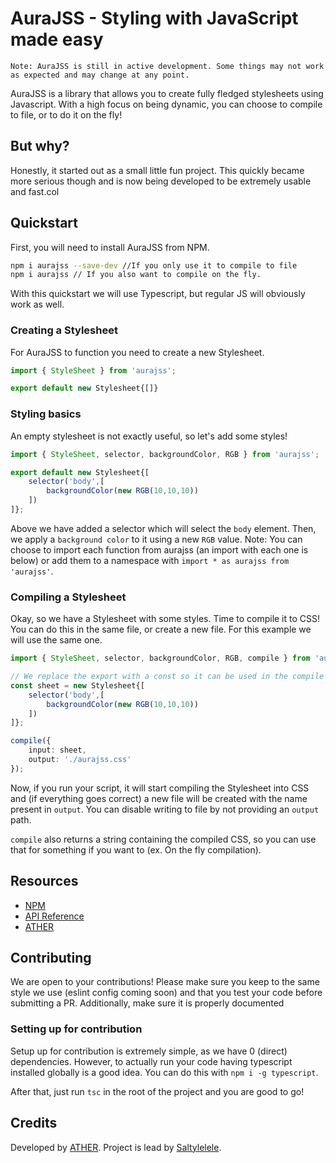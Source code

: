 # AuraJSS - Styling with JavaScript made easy
```
Note: AuraJSS is still in active development. Some things may not work as expected and may change at any point.
```
AuraJSS is a library that allows you to create fully fledged stylesheets using Javascript. With a high focus on being dynamic, you can choose to compile to file, or to do it on the fly!

## But why?
Honestly, it started out as a small little fun project. This quickly became more serious though and is now being developed to be extremely usable and fast.col

## Quickstart
First, you will need to install AuraJSS from NPM.
```bash
npm i aurajss --save-dev //If you only use it to compile to file
npm i aurajss // If you also want to compile on the fly.
```
With this quickstart we will use Typescript, but regular JS will obviously work as well.

### Creating a Stylesheet
For AuraJSS to function you need to create a new Stylesheet.
```ts
import { StyleSheet } from 'aurajss';

export default new Stylesheet{[]}
```
### Styling basics
An empty stylesheet is not exactly useful, so let's add some styles!
```ts
import { StyleSheet, selector, backgroundColor, RGB } from 'aurajss';

export default new Stylesheet{[
    selector('body',[
        backgroundColor(new RGB(10,10,10))
    ])
]};
```
Above we have added a selector which will select the `body` element. Then, we apply a `background color` to it using a new `RGB` value.
Note: You can choose to import each function from aurajss (an import with each one is below) or add them to a namespace with `import * as aurajss from 'aurajss'`.

### Compiling a Stylesheet
Okay, so we have a Stylesheet with some styles. Time to compile it to CSS! You can do this in the same file, or create a new file. For this example we will use the same one.
```ts
import { StyleSheet, selector, backgroundColor, RGB, compile } from 'aurajss';

// We replace the export with a const so it can be used in the compile function.
const sheet = new Stylesheet{[
    selector('body',[
        backgroundColor(new RGB(10,10,10))
    ])
]};

compile({
    input: sheet,
    output: './aurajss.css'
});
```
Now, if you run your script, it will start compiling the Stylesheet into CSS and (if everything goes correct) a new file will be created with the name present in `output`. You can disable writing to file by not providing an `output` path.

`compile` also returns a string containing the compiled CSS, so you can use that for something if you want to (ex. On the fly compilation).

## Resources
- [NPM](https://www.npmjs.com/package/aurajss)
- [API Reference](https://wiki.atherdev.nl/aurajss/api)
- [ATHER](https://atherdev.nl)

## Contributing
We are open to your contributions! Please make sure you keep to the same style we use (eslint config coming soon) and that you test your code before submitting a PR. Additionally, make sure it is properly documented

### Setting up for contribution
Setup up for contribution is extremely simple, as we have 0 (direct) dependencies. However, to actually run your code having typescript installed globally is a good idea. You can do this with `npm i -g typescript`.

After that, just run `tsc` in the root of the project and you are good to go!

## Credits
Developed by [ATHER](https://atherdev.nl). Project is lead by [Saltylelele](https://github.com/AtherActive).
